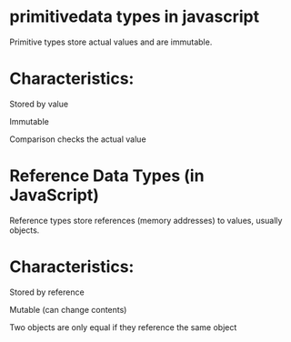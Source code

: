 # primitivedata types in javascript
Primitive types store actual values and are immutable.

# Characteristics:
Stored by value

Immutable

Comparison checks the actual value

# Reference Data Types (in JavaScript)
Reference types store references (memory addresses) to values, usually objects.

# Characteristics:
Stored by reference

Mutable (can change contents)

Two objects are only equal if they reference the same object






